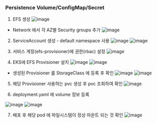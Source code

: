 
### Persistence Volume/ConfigMap/Secret
 1. EFS 생성
  ![image](https://user-images.githubusercontent.com/49747084/210037806-42f1c94e-abe9-45c4-9e5c-c124c5e1bb21.png)
  - Network 에서 각 AZ별 Security groups 추가
  ![image](https://user-images.githubusercontent.com/49747084/210037842-2ad25cc6-30d4-43bd-8d33-5591d5fb1627.png)

 2. ServiceAccount 생성 - default namespace 사용
  ![image](https://user-images.githubusercontent.com/49747084/210037938-282eb6a1-2cd1-4d68-b7e8-5cda0e819e97.png)
  ![image](https://user-images.githubusercontent.com/49747084/210038010-7421b7cb-f3d4-4ef2-b63a-379d33befcad.png)

 3. 서비스 계정(efs-provisioner)에 권한(rbac) 설정
  ![image](https://user-images.githubusercontent.com/49747084/210038122-86a71c9e-e04d-452f-9b7d-e5ab9dd5a325.png)

 4.  EKS에 EFS Provisioner 설치
  ![image](https://user-images.githubusercontent.com/49747084/210038907-609bf464-a8e4-4ac4-9894-7bc11582331a.png)
  ![image](https://user-images.githubusercontent.com/49747084/210038972-9a73574d-1f4b-4de8-ae9e-33459de50ec9.png)
  
  - 생성된 Provisioner 를 StorageClass 에 등록 후 확인
   ![image](https://user-images.githubusercontent.com/49747084/210039004-ca1d25c4-ad74-4217-9e73-4e223acb3b05.png)
   ![image](https://user-images.githubusercontent.com/49747084/210039091-4b70c70c-fe5b-4f68-a5e6-225af00f5925.png)

 5. 해당 Provisioner 사용하는 pvc 생성 후 pvc 조회하여 확인
  ![image](https://user-images.githubusercontent.com/121626006/210041858-51bd876d-9955-44b6-8b0b-36345addcbd1.png)
 
 6. deployment.yaml 에 volume 정보 등록
 
  ![image](https://user-images.githubusercontent.com/49747084/210039235-a78b8c67-fdbb-4a11-9bb0-4bf612b76c79.png)
  ![image](https://user-images.githubusercontent.com/49747084/210039277-f20fcaee-df2e-4222-8603-ddfd44135b04.png)

 7. 배포 후 해당 pod 에 파일시스템이 정상 마운트 되는 것 확인
  ![image](https://user-images.githubusercontent.com/49747084/210039374-6a976534-e3f4-49fe-9408-a35351ccd422.png)

